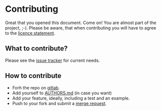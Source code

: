 # Contributing

Great that you opened this document.
Come on! You are almost part of the project, ;-).
Please be aware, that when contributing you will have to agree to the
[licence statement](./LICENSE).


## What to contribute?

Please see the [issue tracker](https://gitlab.com/joboog/netcdf2vtu/-/issues) for current needs.


## How to contribute

- Forh the repo on [gitlab](https://gitlab.com/joboog/netcdf2vtu).
- Add yourself to [AUTHORS.md](./AUTHORS.md) (in case you want)
- Add your feature, ideally, including a test and an example.
- Push to your fork and submit a [merge request](https://gitlab.com/joboog/netcdf2vtu/-/merge_requests).